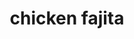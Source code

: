 ---
servings: 6 servings
notes:
nutritionFacts: |-
  Serving size: 1 fajita
  * 369 calories
  * 15g fat (2g saturated fat)
  * 63mg cholesterol
  * 689mg sodium
  * 30g carbohydrate (2g sugars
  * 1g fiber)
  * 28g protein.
directions: |-
  To brine your chicken breasts:
  * Fill a large bowl with 1 quart of warm water and 1/4 cup kosher salt
  * Stir to combine until most of the salt is absorbed
  * Add the chicken breasts and let them sit in the mixture to brine for 15 minutes, or you can also also cover the bowl and refrigerate for up to 6 hours
  * Remove the chicken breasts from the brine
  * Rinse them with cold water then pat them dry with some paper towels

  Once chicken is brined:
  * In a large bowl combine 2 tablespoons oil, lemon juice and seasonings
  * Add the chicken, turn to coat; cover
  * Refrigerate for 1-4 hours

  Once chicken is marinated:
  * Preheat oven to 450°f.
  * Place the chicken breasts in a single layer in a large baking dish or roasting pan
  * Bake for 15-18* minutes, or until the chicken is cooked through and no longer pink
  * If you want the chicken to be a little bit browned and crispier on top, you can turn the broiler on high for the final 3-5 minutes and broil the chicken until it is cooked through and golden on top (keep a close eye on the chicken so that it does not overcook and/or burn.)

  Once the chicken is cooked:
  * Remove the pan from the oven
  * Transfer the chicken to a clean plate
  * Loosely tent the plate with aluminum foil
  * Let the chicken rest for at least 5-10 minutes
ingredients: |-
  * 4 tablespoons canola oil divided
  * 2 tablespoons lemon juice
  * 1-1/2 teaspoons seasoned salt
  * 1-1/2 teaspoons dried oregano
  * 1-1/2 teaspoons ground cumin
  * 1 teaspoon garlic powder
  * 1/2 teaspoon chili powder
  * 1/2 teaspoon paprika
  * 1/2 teaspoon crushed red pepper flakes (optional)
rating: 5
ease: easy
category: main course
subcategory: ['chicken', 'mexican', 'keto']
href: 'https://www.tasteofhome.com/recipes/flavorful-chicken-fajitas/'
totalTime: 30 mins
cookTime: 10 mins
prepTime: 20 mins
title: chicken fajita
path: /chicken-fajita
---